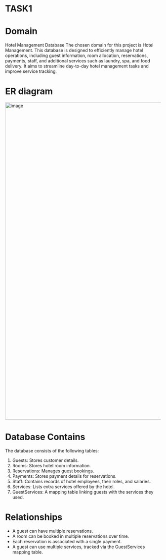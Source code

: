# TASK1
# Domain 
Hotel Management Database 
The chosen domain for this project is Hotel Management. This database is designed to efficiently manage hotel operations, including guest information, room allocation, reservations, payments, staff, and additional services such as laundry, spa, and food delivery. It aims to streamline day-to-day hotel management tasks and improve service tracking.

# ER diagram 
<img width="1536" height="1024" alt="image" src="https://github.com/user-attachments/assets/3da8f8ea-b952-4b06-baa4-0dec1c8a475e" />

# Database Contains 

The database consists of the following tables:
1. Guests: Stores customer details.
2. Rooms: Stores hotel room information.
3. Reservations: Manages guest bookings.
4. Payments: Stores payment details for reservations.
5. Staff: Contains records of hotel employees, their roles, and salaries.
6. Services: Lists extra services offered by the hotel.
7. GuestServices: A mapping table linking guests with the services they used.

# Relationships

* A guest can have multiple reservations.
* A room can be booked in multiple reservations over time.
* Each reservation is associated with a single payment.
* A guest can use multiple services, tracked via the GuestServices mapping table.
